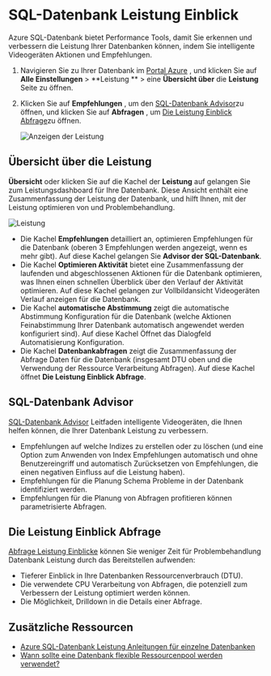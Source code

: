 <properties 
   pageTitle="SQL Azure-Datenbank Leistung Einblicke | Microsoft Azure" 
   description="Der SQL Azure-Datenbank bietet Leistungstools, damit Sie Bereiche zu identifizieren, die aktuelle abfrageleistung zu verbessern können." 
   services="sql-database" 
   documentationCenter="" 
   authors="stevestein" 
   manager="jhubbard" 
   editor="monicar"/>

<tags
   ms.service="sql-database"
   ms.devlang="na"
   ms.topic="article"
   ms.tgt_pltfrm="na"
   ms.workload="data-management" 
   ms.date="07/19/2016"
   ms.author="sstein"/>

# <a name="sql-database-performance-insight"></a>SQL-Datenbank Leistung Einblick

Azure SQL-Datenbank bietet Performance Tools, damit Sie erkennen und verbessern die Leistung Ihrer Datenbanken können, indem Sie intelligente Videogeräten Aktionen und Empfehlungen. 

1. Navigieren Sie zu Ihrer Datenbank im [Portal Azure](http://portal.azure.com) , und klicken Sie auf **Alle Einstellungen** > **Leistung **  > eine **Übersicht über** die **Leistung** Seite zu öffnen. 


2. Klicken Sie auf **Empfehlungen** , um den [SQL-Datenbank Advisor](#sql-database-advisor)zu öffnen, und klicken Sie auf **Abfragen** , um [Die Leistung Einblick Abfrage](#query-performance-insight)zu öffnen.

    ![Anzeigen der Leistung](./media/sql-database-performance/entries.png)



## <a name="performance-overview"></a>Übersicht über die Leistung

**Übersicht** oder klicken Sie auf die Kachel der **Leistung** auf gelangen Sie zum Leistungsdashboard für Ihre Datenbank. Diese Ansicht enthält eine Zusammenfassung der Leistung der Datenbank, und hilft Ihnen, mit der Leistung optimieren von und Problembehandlung. 

![Leistung](./media/sql-database-performance/performance.png)

- Die Kachel **Empfehlungen** detailliert an, optimieren Empfehlungen für die Datenbank (oberen 3 Empfehlungen werden angezeigt, wenn es mehr gibt). Auf diese Kachel gelangen Sie **Advisor der SQL-Datenbank**. 
- Die Kachel **Optimieren Aktivität** bietet eine Zusammenfassung der laufenden und abgeschlossenen Aktionen für die Datenbank optimieren, was Ihnen einen schnellen Überblick über den Verlauf der Aktivität optimieren. Auf diese Kachel gelangen zur Vollbildansicht Videogeräten Verlauf anzeigen für die Datenbank.
- Die Kachel **automatische Abstimmung** zeigt die automatische Abstimmung Konfiguration für die Datenbank (welche Aktionen Feinabstimmung Ihrer Datenbank automatisch angewendet werden konfiguriert sind). Auf diese Kachel Öffnet das Dialogfeld Automatisierung Konfiguration.
- Die Kachel **Datenbankabfragen** zeigt die Zusammenfassung der Abfrage Daten für die Datenbank (insgesamt DTU oben und die Verwendung der Ressource Verarbeitung Abfragen). Auf diese Kachel öffnet **Die Leistung Einblick Abfrage**.



## <a name="sql-database-advisor"></a>SQL-Datenbank Advisor


[SQL-Datenbank Advisor](sql-database-advisor.md) Leitfaden intelligente Videogeräten, die Ihnen helfen können, die Ihrer Datenbank Leistung zu verbessern. 

- Empfehlungen auf welche Indizes zu erstellen oder zu löschen (und eine Option zum Anwenden von Index Empfehlungen automatisch und ohne Benutzereingriff und automatisch Zurücksetzen von Empfehlungen, die einen negativen Einfluss auf die Leistung haben).
- Empfehlungen für die Planung Schema Probleme in der Datenbank identifiziert werden.
- Empfehlungen für die Planung von Abfragen profitieren können parametrisierte Abfragen.




## <a name="query-performance-insight"></a>Die Leistung Einblick Abfrage

[Abfrage Leistung Einblicke](sql-database-query-performance.md) können Sie weniger Zeit für Problembehandlung Datenbank Leistung durch das Bereitstellen aufwenden:

- Tieferer Einblick in Ihre Datenbanken Ressourcenverbrauch (DTU). 
- Die verwendete CPU Verarbeitung von Abfragen, die potenziell zum Verbessern der Leistung optimiert werden können. 
- Die Möglichkeit, Drilldown in die Details einer Abfrage. 


## <a name="additional-resources"></a>Zusätzliche Ressourcen

- [Azure SQL-Datenbank Leistung Anleitungen für einzelne Datenbanken](sql-database-performance-guidance.md)
- [Wann sollte eine Datenbank flexible Ressourcenpool werden verwendet?](sql-database-elastic-pool-guidance.md)